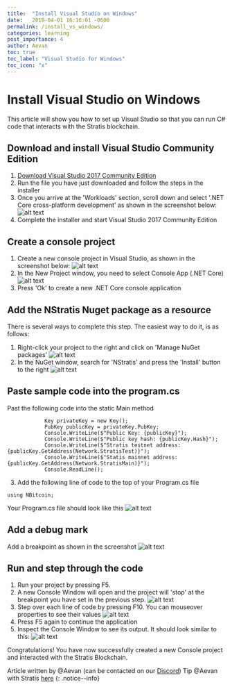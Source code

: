 ```yaml
---
title:  "Install Visual Studio on Windows"
date:   2018-04-01 16:16:01 -0600
permalink: /install_vs_windows/
categories: learning
post_importance: 4
author: Aevan
toc: true
toc_label: "Visual Studio for Windows"
toc_icon: "x"
---
```

# Install Visual Studio on Windows

This article will show you how to set up Visual Studio so that you can run C# code that interacts with the Stratis blockchain.

## Download and install Visual Studio Community Edition
1. [Download Visual Studio 2017 Community Edition](https://www.visualstudio.com/downloads/)
2. Run the file you have just downloaded and follow the steps in the installer
3. Once you arrive at the 'Workloads' section, scroll down and select '.NET Core cross-platform development' as shown in the screenshot below:
![alt text](/assets/images/workloads.png "VS 2017 Workloads")
4. Complete the installer and start Visual Studio 2017 Community Edition

## Create a console project
1. Create a new console project in Visual Studio, as shown in the screenshot below:
![alt text](/assets/images/new_project_windows.png "VS 2017 New Project")
2. In the New Project window, you need to select Console App (.NET Core)
![alt text](/assets/images/new_project_consoleapp.png "New Console App")
3. Press 'Ok' to create a new .NET Core console application

## Add the NStratis Nuget package as a resource
There is several ways to complete this step. The easiest way to do it, is as follows:
1. Right-click your project to the right and click on 'Manage NuGet packages'
![alt text](/assets/images/manage_packages.png "Manage NuGet packages")
2. In the NuGet window, search for 'NStratis' and press the 'Install' button to the right
![alt text](/assets/images/install_nstratis.png "Install NStratis")

## Paste sample code into the program.cs
Past the following code into the static Main method
```
            Key privateKey = new Key();
            PubKey publicKey = privateKey.PubKey;
            Console.WriteLine($"Public Key: {publicKey}");
            Console.WriteLine($"Public key hash: {publicKey.Hash}");
            Console.WriteLine($"Stratis testnet address: {publicKey.GetAddress(Network.StratisTest)}");
            Console.WriteLine($"Statis mainnet address: {publicKey.GetAddress(Network.StratisMain)}");
            Console.ReadLine();
```

3. Add the following line of code to the top of your Program.cs file
```
using NBitcoin;
```

Your Program.cs file should look like this
![alt text](/assets/images/sample_code.png "Sample code")

## Add a debug mark
Add a breakpoint as shown in the screenshot
![alt text](/assets/images/breakpoint.png "Breakpoint")

## Run and step through the code
1. Run your project by pressing F5.
2. A new Console Window will open and the project will 'stop' at the breakpoint you have set in the previous step.
![alt text](/assets/images/run_project.png "Run project")
3. Step over each line of code by pressing F10. You can mouseover properties to see their values
![alt text](/assets/images/step_over.png "Step over")
4. Press F5 again to continue the application
5. Inspect the Console Window to see its output. It should look similar to this:
![alt text](/assets/images/new_keys_addresses.png "New keys and addresses")

Congratulations! You have now successfully created a new Console project and interacted with the Stratis Blockchain.

Article written by @Aevan (can be contacted on our [Discord](/discord/)) Tip @Aevan with Stratis [here](https://chainz.cryptoid.info/strat/address.dws?SRbv2Pw2httW7vcTGvmtc62qVmVuQs9rQx)
{: .notice--info}